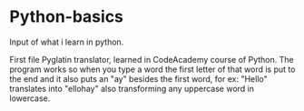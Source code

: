 # Python-basics
Input of what i learn in python.

First file Pyglatin translator, learned in CodeAcademy course of Python. The program works so when you type a word the first letter of that word is put to the end and it also puts an "ay" besides the first word, for ex: "Hello" translates into "ellohay" also transforming any uppercase word in lowercase.
